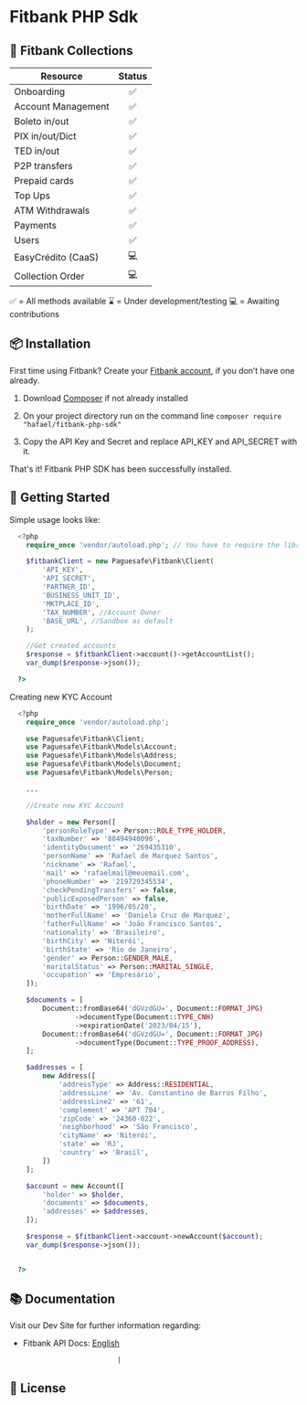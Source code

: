 # Fitbank PHP Sdk

## 🧩 Fitbank Collections

| Resource           | Status |
| ------------------ | :----: |
| Onboarding         |   ✅   |
| Account Management |   ✅   |
| Boleto in/out      |   ✅   |
| PIX in/out/Dict    |   ✅   |
| TED in/out         |   ✅   |
| P2P transfers      |   ✅   |
| Prepaid cards      |   ✅   |
| Top Ups            |   ✅   |
| ATM Withdrawals    |   ✅   |
| Payments           |   ✅   |
| Users              |   ✅   |
| EasyCrédito (CaaS) |   💻   |
| Collection Order   |   💻   |

✅ = All methods available
⌛ = Under development/testing
💻 = Awaiting contributions

## 📦 Installation

First time using Fitbank? Create your [Fitbank account](https://www.fitbank.com), if you don’t have one already.

1. Download [Composer](https://getcomposer.org/doc/00-intro.md) if not already installed

2. On your project directory run on the command line
   `composer require "hafael/fitbank-php-sdk"`

3. Copy the API Key and Secret and replace API_KEY and API_SECRET with it.

That's it! Fitbank PHP SDK has been successfully installed.

## 🌟 Getting Started

Simple usage looks like:

```php
  <?php
    require_once 'vendor/autoload.php'; // You have to require the library from your Composer vendor folder

    $fitbankClient = new Paguesafe\Fitbank\Client(
        'API_KEY',
        'API_SECRET',
        'PARTNER_ID',
        'BUSINESS_UNIT_ID',
        'MKTPLACE_ID',
        'TAX_NUMBER', //Account Owner
        'BASE_URL', //Sandbox as default
    );

    //Get created accounts
    $response = $fitbankClient->account()->getAccountList();
    var_dump($response->json());

  ?>
```

Creating new KYC Account

```php
  <?php
    require_once 'vendor/autoload.php';

    use Paguesafe\Fitbank\Client;
    use Paguesafe\Fitbank\Models\Account;
    use Paguesafe\Fitbank\Models\Address;
    use Paguesafe\Fitbank\Models\Document;
    use Paguesafe\Fitbank\Models\Person;

    ...

    //Create new KYC Account

    $holder = new Person([
        'personRoleType' => Person::ROLE_TYPE_HOLDER,
        'taxNumber' => '88494940090',
        'identityDocument' => '269435310',
        'personName' => 'Rafael de Marquez Santos',
        'nickname' => 'Rafael',
        'mail' => 'rafaelmail@meuemail.com',
        'phoneNumber' => '219729345534',
        'checkPendingTransfers' => false,
        'publicExposedPerson' => false,
        'birthDate' => '1996/05/20',
        'motherFullName' => 'Daniela Cruz de Marquez',
        'fatherFullName' => 'João Francisco Santos',
        'nationality' => 'Brasileiro',
        'birthCity' => 'Niterói',
        'birthState' => 'Rio de Janeiro',
        'gender' => Person::GENDER_MALE,
        'maritalStatus' => Person::MARITAL_SINGLE,
        'occupation' => 'Empresário',
    ]);

    $documents = [
        Document::fromBase64('dGVzdGU=', Document::FORMAT_JPG)
                ->documentType(Document::TYPE_CNH)
                ->expirationDate('2023/04/15'),
        Document::fromBase64('dGVzdGU=', Document::FORMAT_JPG)
                ->documentType(Document::TYPE_PROOF_ADDRESS),
    ];

    $addresses = [
        new Address([
            'addressType' => Address::RESIDENTIAL,
            'addressLine' => 'Av. Constantino de Barros Filho',
            'addressLine2' => '61',
            'complement' => 'APT 704',
            'zipCode' => '24360-022',
            'neighborhood' => 'São Francisco',
            'cityName' => 'Niterói',
            'state' => 'RJ',
            'country' => 'Brasil',
        ])
    ];

    $account = new Account([
        'holder' => $holder,
        'documents' => $documents,
        'addresses' => $addresses,
    ]);

    $response = $fitbankClient->account->newAccount($account);
    var_dump($response->json());


  ?>
```

## 📚 Documentation

Visit our Dev Site for further information regarding:

- Fitbank API Docs: [English](https://dev.fitbank.com.br/docs)

                             |

## 📜 License
